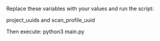 Replace these variables with your values and run the script:

project_uuids and scan_profile_uuid

Then execute:
python3 main.py